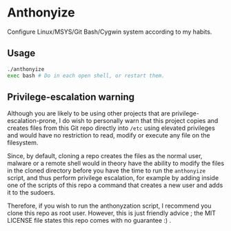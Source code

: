 # Anthonyize

Configure Linux/MSYS/Git Bash/Cygwin system according to my habits.

## Usage

```bash
./anthonyize
exec bash # Do in each open shell, or restart them.
```

## Privilege-escalation warning

Although you are likely to be using other projects that are privilege-escalation-prone, I do wish to personally warn that this project copies and creates files from this Git repo directly into `/etc` using elevated privileges and would have no restriction to read, modify or execute any file on the filesystem. 

Since, by default, cloning a repo creates the files as the normal user, malware or a remote shell would in theory have the ability to modify the files in the cloned directory before you have the time to run the `anthonyize` script, and thus perform privilege escalation, for example by adding inside one of the scripts of this repo a command that creates a new user and adds it to the sudoers.

Therefore, if you wish to run the anthonyzation script, I recommend you clone this repo as root user. However, this is just friendly advice ; the MIT LICENSE file states this repo comes with no guarantee :) .
